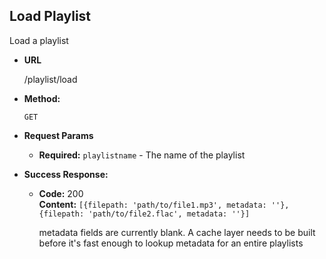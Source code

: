 **Load Playlist**
----
  Load a playlist

* **URL**

  /playlist/load

* **Method:**

  `GET`

*  **Request Params**

   * **Required:**
   `playlistname` - The name of the playlist


* **Success Response:**

  * **Code:** 200 <br />
    **Content:** `[{filepath: 'path/to/file1.mp3', metadata: ''}, {filepath: 'path/to/file2.flac', metadata: ''}]`

    metadata fields are currently blank. A cache layer needs to be built before it's fast enough to lookup metadata for an entire playlists
